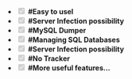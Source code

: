 <ul class="contains-task-list">
<li class="task-list-item"><input type="checkbox" id="" disabled="" class="task-list-item-checkbox" checked=""> <strong>#Easy to usel</strong></li>
<li class="task-list-item"><input type="checkbox" id="" disabled="" class="task-list-item-checkbox" checked=""> <strong>#Server Infection possibility</strong></li>
<li class="task-list-item"><input type="checkbox" id="" disabled="" class="task-list-item-checkbox" checked=""> <strong>#MySQL Dumper</strong></li>
<li class="task-list-item"><input type="checkbox" id="" disabled="" class="task-list-item-checkbox" checked=""> <strong>#Managing SQL Databases</strong></li>
<li class="task-list-item"><input type="checkbox" id="" disabled="" class="task-list-item-checkbox" checked=""> <strong>#Server Infection possibility</strong></li>
<li class="task-list-item"><input type="checkbox" id="" disabled="" class="task-list-item-checkbox" checked=""> <strong>#No Tracker</strong></li>
<li class="task-list-item"><input type="checkbox" id="" disabled="" class="task-list-item-checkbox" checked=""> <strong>#More useful features...</strong></li>
</ul>

